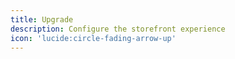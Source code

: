 ```yaml
---
title: Upgrade
description: Configure the storefront experience
icon: 'lucide:circle-fading-arrow-up'
---
```


